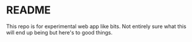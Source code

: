 # README

This repo is for experimental web app like bits.
Not entirely sure what this will end up being but here's to good things.
